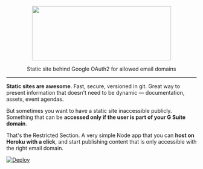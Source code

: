 <p align="center"><img height="144" width="368" src="https://user-images.githubusercontent.com/218656/29310158-9811c7a2-81a4-11e7-80cb-3f72752bdee6.png"></p>
<p align="center">Static site behind Google OAuth2 for allowed email domains</p>

---

**Static sites are awesome**. Fast, secure, versioned in git. Great way to present information that doesn't need to be dynamic — documentation, assets, event agendas.

But sometimes you want to have a static site inaccessible publicly. Something that can be **accessed only if the user is part of your G Suite domain**.

That's the Restricted Section. A very simple Node app that you can **host on Heroku with a click**, and start publishing content that is only accessible with the right email domain.

[![Deploy](https://www.herokucdn.com/deploy/button.svg)](https://heroku.com/deploy)